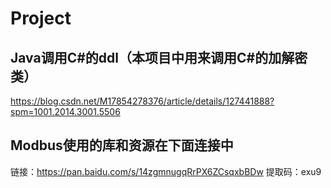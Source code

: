 # Project
## Java调用C#的ddl（本项目中用来调用C#的加解密类）
https://blog.csdn.net/M17854278376/article/details/127441888?spm=1001.2014.3001.5506

## Modbus使用的库和资源在下面连接中
链接：https://pan.baidu.com/s/14zgmnugqRrPX6ZCsqxbBDw 
提取码：exu9
